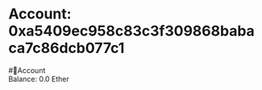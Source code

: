
Account: 0xa5409ec958c83c3f309868babaca7c86dcb077c1
===================================================
  
#📜Account  
Balance: 0.0 Ether
